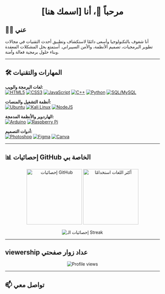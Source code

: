 <!-- اختيارية: يمكنك وضع صورة رأس هنا بتصميم مشابه للصورة التي أرفقتها -->
<!-- 
<p align="center">
  <img src="رابط_صورة_الرأس_الخاص_بك.png" alt="Header Banner" width="800"/>
</p> 
-->

<h1 align="center">مرحباً 👋، أنا [اسمك هنا]</h1>

## 👨‍💻 عني

أنا شغوف بالتكنولوجيا وأسعى دائمًا لاستكشاف وتطبيق أحدث التقنيات في مجالات تطوير البرمجيات، تصميم الأنظمة، والأمن السيبراني. أستمتع بحل المشكلات المعقدة وبناء حلول برمجية فعالة وآمنة.

---

## 🛠️ المهارات والتقنيات

<p align="left">
  <strong>لغات البرمجة والويب:</strong><br>
  <a href="https://developer.mozilla.org/en-US/docs/Web/HTML" target="_blank" rel="noreferrer"><img src="https://img.shields.io/badge/HTML5-E34F26?style=for-the-badge&logo=html5&logoColor=white" alt="HTML5"/></a>
  <a href="https://developer.mozilla.org/en-US/docs/Web/CSS" target="_blank" rel="noreferrer"><img src="https://img.shields.io/badge/CSS3-1572B6?style=for-the-badge&logo=css3&logoColor=white" alt="CSS3"/></a>
  <a href="https://developer.mozilla.org/en-US/docs/Web/JavaScript" target="_blank" rel="noreferrer"><img src="https://img.shields.io/badge/JavaScript-F7DF1E?style=for-the-badge&logo=javascript&logoColor=black" alt="JavaScript"/></a>
  <a href="https://isocpp.org/" target="_blank" rel="noreferrer"><img src="https://img.shields.io/badge/C++-00599C?style=for-the-badge&logo=c%2B%2B&logoColor=white" alt="C++"/></a>
  <a href="https://www.python.org" target="_blank" rel="noreferrer"><img src="https://img.shields.io/badge/Python-3776AB?style=for-the-badge&logo=python&logoColor=white" alt="Python"/></a>
  <a href="https://www.mysql.com/" target="_blank" rel="noreferrer"><img src="https://img.shields.io/badge/MySQL-4479A1?style=for-the-badge&logo=mysql&logoColor=white" alt="SQL/MySQL"/></a> <!-- يمكنك تغيير MySQL إلى قاعدة بيانات SQL أخرى تستخدمها -->
</p>

<p align="left">
  <strong>أنظمة التشغيل والمنصات:</strong><br>
  <a href="https://ubuntu.com/" target="_blank" rel="noreferrer"><img src="https://img.shields.io/badge/Ubuntu-E95420?style=for-the-badge&logo=ubuntu&logoColor=white" alt="Ubuntu"/></a>
  <a href="https://www.kali.org/" target="_blank" rel="noreferrer"><img src="https://img.shields.io/badge/Kali_Linux-557C94?style=for-the-badge&logo=kalilinux&logoColor=white" alt="Kali Linux"/></a>
  <a href="https://nodejs.org" target="_blank" rel="noreferrer"><img src="https://img.shields.io/badge/Node.js-339933?style=for-the-badge&logo=nodedotjs&logoColor=white" alt="NodeJS"/></a> <!-- أضفت NodeJS بناءً على الصورة الأصلية -->
</p>

<p align="left">
  <strong>الهاردوير والأنظمة المدمجة:</strong><br>
  <a href="https://www.arduino.cc/" target="_blank" rel="noreferrer"><img src="https://img.shields.io/badge/Arduino-00979D?style=for-the-badge&logo=arduino&logoColor=white" alt="Arduino"/></a>
  <a href="https://www.raspberrypi.org/" target="_blank" rel="noreferrer"><img src="https://img.shields.io/badge/Raspberry_Pi-A22846?style=for-the-badge&logo=raspberrypi&logoColor=white" alt="Raspberry Pi"/></a>
</p>

<p align="left">
  <strong>أدوات التصميم:</strong><br>
  <a href="https://www.adobe.com/products/photoshop.html" target="_blank" rel="noreferrer"><img src="https://img.shields.io/badge/Adobe_Photoshop-31A8FF?style=for-the-badge&logo=adobephotoshop&logoColor=white" alt="Photoshop"/></a>
  <a href="https://www.figma.com/" target="_blank" rel="noreferrer"><img src="https://img.shields.io/badge/Figma-F24E1E?style=for-the-badge&logo=figma&logoColor=white" alt="Figma"/></a>
  <a href="https://www.canva.com/" target="_blank" rel="noreferrer"><img src="https://img.shields.io/badge/Canva-00C4CC?style=for-the-badge&logo=canva&logoColor=white" alt="Canva"/></a>
</p>

---

## 📊 إحصائيات GitHub الخاصة بي

<p align="center">
  <!-- استبدل YOUR_GITHUB_USERNAME باسم المستخدم الخاص بك -->
  <img src="https://github-readme-stats.vercel.app/api?username=sarhan-emad-sarhan&show_icons=true&theme=radical&include_all_commits=true&count_private=true&locale=ar" alt="إحصائيات GitHub" height="180em"/>
  <img src="https://github-readme-stats.vercel.app/api/top-langs/?username=sarhan-emad-sarhan&layout=compact&langs_count=8&theme=radical&locale=ar" alt="أكثر اللغات استخدامًا" height="180em"/>
</p>
<p align="center">
  <img src="https://github-readme-streak-stats.herokuapp.com/?user=sarhan-emad-sarhan&theme=radical&locale=ar&date_format=j%20M%5B%20Y%5D" alt="إحصائيات الـ Streak" />
</p>

---

##  viewership عداد زوار صفحتي

<p align="center">
  <!-- استبدل YOUR_GITHUB_USERNAME باسم المستخدم الخاص بك -->
  <img src="https://komarev.com/ghpvc/?username=sarhan-emad-sarhan&label=%D8%B9%D8%AF%D8%AF+%D8%A7%D9%84%D8%B2%D9%88%D8%A7%D8%B1&color=0e75b6&style=flat-square" alt="Profile views" />
</p>

---

## 📫 تواصل معي

<!-- أضف روابط لوسائل التواصل الاجتماعي الخاصة بك هنا -->
<!-- أمثلة: -->
<!--
<p align="center">
  <a href="https://linkedin.com/in/your-linkedin-username" target="_blank"><img src="https://img.shields.io/badge/LinkedIn-0A66C2.svg?style=for-the-badge&logo=LinkedIn&logoColor=white" alt="LinkedIn"/></a> 
  <a href="https://twitter.com/your-twitter-username" target="_blank"><img src="https://img.shields.io/badge/Twitter-1DA1F2.svg?style=for-the-badge&logo=Twitter&logoColor=white" alt="Twitter"/></a> 
  <a href="mailto:your-email@example.com"><img src="https://img.shields.io/badge/Email-EA4335.svg?style=for-the-badge&logo=Gmail&logoColor=white" alt="Email"/></a>
</p>
-->
